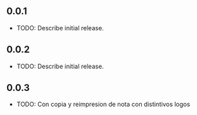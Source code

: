 ## 0.0.1

* TODO: Describe initial release.
## 0.0.2

* TODO: Describe initial release.
## 0.0.3

* TODO: Con copia y reimpresion de nota con distintivos logos
